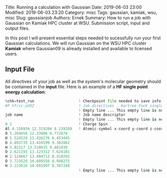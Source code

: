 Title: Running a calculation with Gaussian
Date: 2019-06-03 23:00
Modified: 2019-06-03 23:20
Category: misc
Tags: gaussian, kamiak, wsu, misc
Slug: gaussianjob
Authors: Ernek
Summary: How to run a job with Gaussian on Kamiak HPC cluster at WSU. Submission script, input and output files.

In this post I will present essential steps needed to sucessfully run your first Gaussian calculations.
We will run Gaussian on the WSU HPC cluster **Kamiak** where Gaussian09 is already installed and available to licensed users.

## Input File

All directives of your job as well as the system's molecular geometry should be contained in the **input** file. Here is an example of a **HF single point energy calculation**:

```.py
%chk=test_run                    ! Checkpoint file needed to save info needed to restart job    
#P hf/cc-pVDZ                    ! Job directives . Hartree Fock single point calc with cc-pVDZ basis sets
                                 ! Empty line ... This empty line is needed
job name                         ! Job name descriptor
                                 ! Empty line ... This empty line is needed
0 1                              ! Charge Spin
Al 4.158934 12.319204 8.139289   ! Atomic-symbol x-coord y-coord z-coord
O 5.204656 12.33906 6.772874
H 5.524529 11.426276 6.453445
O 4.893735 13.419199 9.302062
H 5.82317 13.510635 9.461939
O 2.621193 13.123312 7.624101
H 2.124667 13.404712 8.410292
O 3.723529 10.689556 8.948275
H 3.223616 10.091097 8.387248
                                 ! Empty line ... This empty line is needed                   
```
